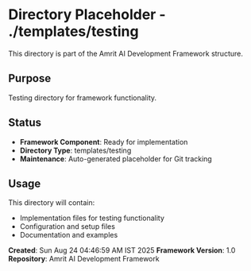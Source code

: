# Directory Placeholder - ./templates/testing

This directory is part of the Amrit AI Development Framework structure.

## Purpose
Testing directory for framework functionality.

## Status
- **Framework Component**: Ready for implementation
- **Directory Type**: templates/testing
- **Maintenance**: Auto-generated placeholder for Git tracking

## Usage
This directory will contain:
- Implementation files for testing functionality
- Configuration and setup files
- Documentation and examples

**Created**: Sun Aug 24 04:46:59 AM IST 2025
**Framework Version**: 1.0
**Repository**: Amrit AI Development Framework

